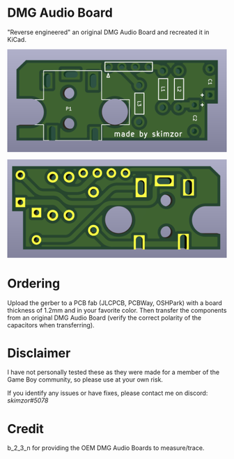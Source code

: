 # DMG Audio Board

"Reverse engineered" an original DMG Audio Board and recreated it in KiCad.

![](images/kicad_back.png)

![](images/kicad_front.png)

# Ordering

Upload the gerber to a PCB fab (JLCPCB, PCBWay, OSHPark) with a board thickness of 1.2mm and in your favorite color.  Then transfer the components from an original DMG Audio Board (verify the correct polarity of the capacitors when transferring).  

# Disclaimer

I have not personally tested these as they were made for a member of the Game Boy community, so please use at your own risk.

If you identify any issues or have fixes, please contact me on discord: *skimzor#5078*

# Credit

b_2_3_n for providing the OEM DMG Audio Boards to measure/trace.
